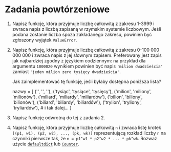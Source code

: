 Zadania powtórzeniowe
=============================

  1.  Napisz funkcję, która przyjmuje liczbę całkowitą
      z zakresu 1-3999 i zwraca napis z liczbą zapisaną
      w rzymskim systemie liczbowym.
      Jeśli podana zostanie liczba spoza zakładanego zakresu,
      powinien być zgłoszony wyjątek `ValueError`.

  2.  Napisz funkcję, która przyjmuje liczbę całkowitą
      z zakresu 0-100 000 000 000
      i zwraca napis z jej słownym zapisem.
      Preferowany jest zapis jak najbardziej
      zgodny z językiem codziennym:
      na przykład dla argumentu `1000020`
      wynikiem powinien być napis `'milion dwadzieścia'`
      zamiast `'jeden milion zero tysięcy dwadzieścia'`.

      Jak zaimplementować tę funkcję,
      jeśli byłaby dostępna poniższa lista?

        nazwy = [
          ('', '', ''),
          ('tysiąc', 'tysiące', 'tysięcy'),
          ('milion', 'miliony', 'milionów'),
          ('miliard', 'miliardy', 'miliardów'),
          ('bilion', 'biliony', 'bilionów'),
          ('biliard', 'biliardy', 'biliardów'),
          ('trylion', 'tryliony', 'tryliardów'),
          # i tak dalej...
        ]

  3.  Napisz funkcję odwrotną do tej z zadania 2.

  4.  Napisz funkcję, która przyjmuje liczbę całkowitą `n`
      i zwraca listę krotek `[(p1, w1), (p2, w2), ..., (pk, wk)]`
      reprezentującą rozkład liczby `n` na czynniki pierwsze
      tak, że `n = p1^w1 * p2^w2 * ... * pk^wk`.
      Rozważ użycie [`defaultdict`](https://docs.python.org/2/library/collections.html#defaultdict-objects)
      lub [`Counter`](https://docs.python.org/2/library/collections.html#counter-objects).
